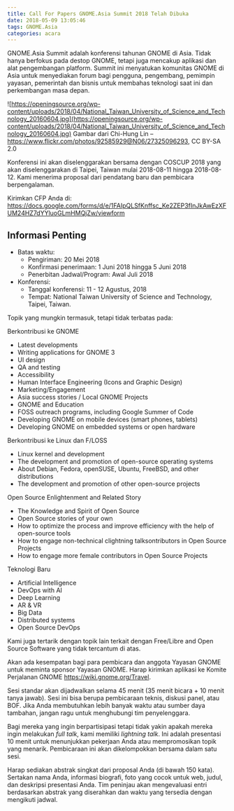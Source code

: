 ```yaml
---
title: Call For Papers GNOME.Asia Summit 2018 Telah Dibuka
date: 2018-05-09 13:05:46
tags: GNOME.Asia
categories: acara
---
```


GNOME.Asia Summit adalah konferensi tahunan GNOME di Asia. Tidak hanya berfokus pada destop GNOME, tetapi juga mencakup aplikasi dan alat pengembangan platform. Summit ini menyatukan komunitas GNOME di Asia untuk menyediakan forum bagi pengguna, pengembang, pemimpin yayasan, pemerintah dan bisnis untuk membahas teknologi saat ini dan perkembangan masa depan.

![https://openingsource.org/wp-content/uploads/2018/04/National_Taiwan_University_of_Science_and_Technology_20160604.jpg](https://openingsource.org/wp-content/uploads/2018/04/National_Taiwan_University_of_Science_and_Technology_20160604.jpg)
Gambar dari Chi-Hung Lin – https://www.flickr.com/photos/92585929@N06/27325096293, CC BY-SA 2.0

Konferensi ini akan diselenggarakan bersama dengan COSCUP 2018 yang akan diselenggarakan di Taipei, Taiwan mulai 2018-08-11 hingga 2018-08-12. Kami menerima proposal dari pendatang baru dan pembicara berpengalaman.

Kirimkan CFP Anda di: https://docs.google.com/forms/d/e/1FAIpQLSfKnffsc_Ke2ZEP3fInJkAwEzXFUM24HZ7dYYluoGLmHMQjZw/viewform

## Informasi Penting

* Batas waktu:
    * Pengiriman: 20 Mei 2018
    * Konfirmasi penerimaan: 1 Juni 2018 hingga 5 Juni 2018
    * Penerbitan Jadwal/Program: Awal Juli 2018
* Konferensi:
    * Tanggal konferensi: 11 - 12 Agustus, 2018
    * Tempat: National Taiwan University of Science and Technology, Taipei, Taiwan.

Topik yang mungkin termasuk, tetapi tidak terbatas pada:

Berkontribusi ke GNOME
* Latest developments
* Writing applications for GNOME 3
* UI design
* QA and testing
* Accessibility
* Human Interface Engineering (Icons and Graphic Design)
* Marketing/Engagement
* Asia success stories / Local GNOME Projects
* GNOME and Education
* FOSS outreach programs, including Google Summer of Code
* Developing GNOME on mobile devices (smart phones, tablets)
* Developing GNOME on embedded systems or open hardware

Berkontribusi ke Linux dan F/LOSS
* Linux kernel and development
* The development and promotion of open-source operating systems
* About Debian, Fedora, openSUSE, Ubuntu, FreeBSD, and other distributions
* The development and promotion of other open-source projects

Open Source Enlightenment and Related Story

* The Knowledge and Spirit of Open Source
* Open Source stories of your own
* How to optimize the process and  improve efficiency with the help of open-source tools
* How to engage non-technical clightning talksontributors in Open Source Projects
* How to engage more female contributors in Open Source Projects
 
Teknologi Baru

* Artificial Intelligence
* DevOps with AI
* Deep Learning
* AR & VR
* Big Data
* Distributed systems
* Open Source DevOps

Kami juga tertarik dengan topik lain terkait dengan Free/Libre and Open Source Software yang tidak tercantum di atas.

Akan ada kesempatan bagi para pembicara dan anggota Yayasan GNOME untuk meminta sponsor Yayasan GNOME. Harap kirimkan aplikasi ke Komite Perjalanan GNOME https://wiki.gnome.org/Travel.

Sesi standar akan dijadwalkan selama 45 menit (35 menit bicara + 10 menit tanya jawab). Sesi ini bisa berupa pembicaraan teknis, diskusi panel, atau BOF. Jika Anda membutuhkan lebih banyak waktu atau sumber daya tambahan, jangan ragu untuk menghubungi tim penyelenggara.

Bagi mereka yang ingin berpartisipasi tetapi tidak yakin apakah mereka ingin melakukan *full talk*, kami memiliki *lightning talk*. Ini adalah presentasi 10 menit untuk menunjukkan pekerjaan Anda atau mempromosikan topik yang menarik. Pembicaraan ini akan dikelompokkan bersama dalam satu sesi.

Harap sediakan abstrak singkat dari proposal Anda (di bawah 150 kata). Sertakan nama Anda, informasi biografi, foto yang cocok untuk web, judul, dan deskripsi presentasi Anda. Tim peninjau akan mengevaluasi entri berdasarkan abstrak yang diserahkan dan waktu yang tersedia dengan mengikuti jadwal.